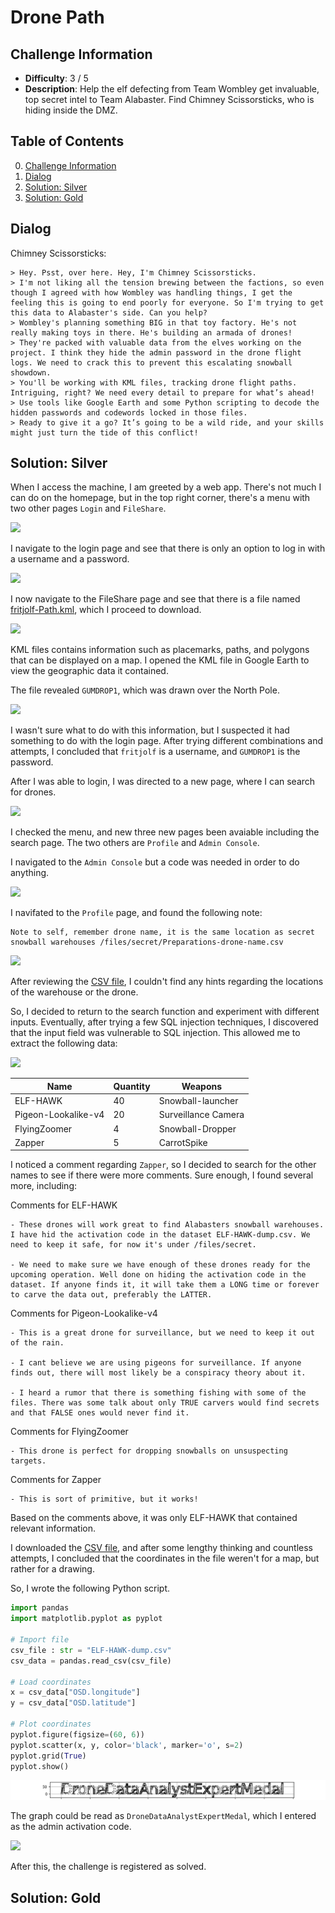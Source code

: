 # Drone Path

## Challenge Information
- **Difficulty**: 3 / 5
- **Description**: Help the elf defecting from Team Wombley get invaluable, top secret intel to Team Alabaster. Find Chimney Scissorsticks, who is hiding inside the DMZ.

## Table of Contents
0. [Challenge Information](#challenge-information)
1. [Dialog](#dialog)
2. [Solution: Silver](#solution-silver)
3. [Solution: Gold](#solution-gold)

## Dialog
Chimney Scissorsticks:
```
> Hey. Psst, over here. Hey, I'm Chimney Scissorsticks.
> I'm not liking all the tension brewing between the factions, so even though I agreed with how Wombley was handling things, I get the feeling this is going to end poorly for everyone. So I'm trying to get this data to Alabaster's side. Can you help?
> Wombley's planning something BIG in that toy factory. He's not really making toys in there. He's building an armada of drones!
> They're packed with valuable data from the elves working on the project. I think they hide the admin password in the drone flight logs. We need to crack this to prevent this escalating snowball showdown.
> You'll be working with KML files, tracking drone flight paths. Intriguing, right? We need every detail to prepare for what’s ahead!
> Use tools like Google Earth and some Python scripting to decode the hidden passwords and codewords locked in those files.
> Ready to give it a go? It’s going to be a wild ride, and your skills might just turn the tide of this conflict!
```

## Solution: Silver

When I access the machine, I am greeted by a web app. There's not much I can do on the homepage, but in the top right corner, there's a menu with two other pages `Login` and `FileShare`.

![](images/Elf%20Drone%20Workshop.png)

I navigate to the login page and see that there is only an option to log in with a username and a password.

![](images/Login.png)

I now navigate to the FileShare page and see that there is a file named [fritjolf-Path.kml](files/fritjolf-Path.kml), which I proceed to download.

![](images/FileShare.png)

 KML files contains information such as placemarks, paths, and polygons that can be displayed on a map. I opened the KML file in Google Earth to view the geographic data it contained.

 The file revealed `GUMDROP1`, which was drawn over the North Pole.

![](images/GoogleEarth.png)

I wasn't sure what to do with this information, but I suspected it had something to do with the login page. After trying different combinations and attempts, I concluded that `fritjolf` is a username, and `GUMDROP1` is the password.

After I was able to login, I was directed to a new page, where I can search for drones.

![](images/Search%20for%20a%20Drone.png)

I checked the menu, and new three new pages been avaiable including the search page. The two others are `Profile` and `Admin Console`.

I navigated to the `Admin Console` but a code was needed in order to do anything.

![](images/Admin%20Page.png)

I navifated to the `Profile` page, and found the following note:

```
Note to self, remember drone name, it is the same location as secret snowball warehouses /files/secret/Preparations-drone-name.csv
```

![](images/Profile%20Page.png)

After reviewing the [CSV file](files/Preparations-drone-name.csv), I couldn't find any hints regarding the locations of the warehouse or the drone.

So, I decided to return to the search function and experiment with different inputs. Eventually, after trying a few SQL injection techniques, I discovered that the input field was vulnerable to SQL injection. This allowed me to extract the following data:

![](images/SQLi%20Results.png)

|Name|Quantity|Weapons|
|-|-|-|
|ELF-HAWK|40|Snowball-launcher|
|Pigeon-Lookalike-v4|20|Surveillance Camera|
|FlyingZoomer|4|Snowball-Dropper|
|Zapper|5|CarrotSpike|

I noticed a comment regarding `Zapper`, so I decided to search for the other names to see if there were more comments. Sure enough, I found several more, including:

Comments for ELF-HAWK
```
- These drones will work great to find Alabasters snowball warehouses. I have hid the activation code in the dataset ELF-HAWK-dump.csv. We need to keep it safe, for now it's under /files/secret.

- We need to make sure we have enough of these drones ready for the upcoming operation. Well done on hiding the activation code in the dataset. If anyone finds it, it will take them a LONG time or forever to carve the data out, preferably the LATTER.
```

Comments for Pigeon-Lookalike-v4
```
- This is a great drone for surveillance, but we need to keep it out of the rain.

- I cant believe we are using pigeons for surveillance. If anyone finds out, there will most likely be a conspiracy theory about it.

- I heard a rumor that there is something fishing with some of the files. There was some talk about only TRUE carvers would find secrets and that FALSE ones would never find it.
```

Comments for FlyingZoomer
```
- This drone is perfect for dropping snowballs on unsuspecting targets.
```

Comments for Zapper
```
- This is sort of primitive, but it works!
```

Based on the comments above, it was only ELF-HAWK that contained relevant information.

I downloaded the [CSV file](files/ELF-HAWK-dump.csv), and after some lengthy thinking and countless attempts, I concluded that the coordinates in the file weren't for a map, but rather for a drawing.

So, I wrote the following Python script.

```Python
import pandas
import matplotlib.pyplot as pyplot

# Import file
csv_file : str = "ELF-HAWK-dump.csv"
csv_data = pandas.read_csv(csv_file)

# Load coordinates
x = csv_data["OSD.longitude"]
y = csv_data["OSD.latitude"]

# Plot coordinates
pyplot.figure(figsize=(60, 6))
pyplot.scatter(x, y, color='black', marker='o', s=2)
pyplot.grid(True)
pyplot.show()
```
![](images/Plot.png)

The graph could be read as `DroneDataAnalystExpertMedal`, which I entered as the admin activation code.


![](images/Admin%20Code%20accepted.png)

After this, the challenge is registered as solved.

## Solution: Gold